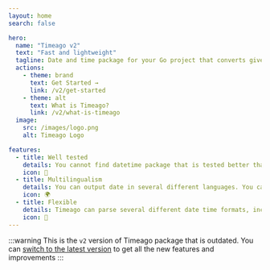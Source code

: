 ```yaml
---
layout: home
search: false

hero:
  name: "Timeago v2"
  text: "Fast and lightweight"
  tagline: Date and time package for your Go project that converts given date into 'n time ago' format.
  actions:
    - theme: brand
      text: Get Started →
      link: /v2/get-started
    - theme: alt
      text: What is Timeago?
      link: /v2/what-is-timeago
  image:
    src: /images/logo.png
    alt: Timeago Logo

features:
  - title: Well tested
    details: You cannot find datetime package that is tested better than this one. It connected to several code quality analyzers.
    icon: 🧪
  - title: Multilingualism
    details: You can output date in several different languages. You can easily contribute any language that you want in simple 4 steps.
    icon: 🌍
  - title: Flexible
    details: Timeago can parse several different date time formats, including UNIX timestamp, date string and time package.
    icon: 🧩
---
```


:::warning
This is the `v2` version of Timeago package that is outdated. You can [switch to the latest version](/) to get all the new features and improvements
:::